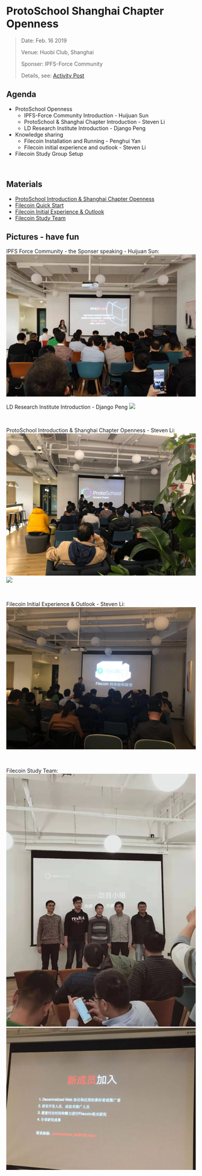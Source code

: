 # ProtoSchool Shanghai Chapter Openness 

> Date:  Feb. 16 2019 
> 
> Venue:  Huobi Club, Shanghai 
> 
> Sponser: IPFS-Force Community 
> 
> Details, see: [Activity Post](http://www.huodongxing.com/event/4480463696800?td=5082797945342)


## Agenda
- ProtoSchool Openness 
  - IPFS-Force Community Introduction - Huijuan Sun
  - ProtoSchool & Shanghai Chapter Introduction - Steven Li
  - LD Research Institute Introduction - Django Peng
- Knowledge sharing
  - Filecoin Installation and Running -  Penghui Yan
  - Filecoin initial experience and outlook - Steven Li
- Filecoin Study Group Setup  

<br>

## Materials
- [ProtoSchool Introduction & Shanghai Chapter Openness](20190216-Openness/ProtoSchoolShanghaiChapterOpenness.pdf)
- [Filecoin Quick Start](20190216-Openness/FilecoinQuickStart.pdf)
- [Filecoin Initial Experience & Outlook](20190216-Openness/FilecoinInitialExpAndOutlook.pdf)
- [Filecoin Study Team](20190216-Openness/FilecoinStudyTeam.pdf)


## Pictures - have fun
IPFS Force Community - the Sponser speaking - Huijuan Sun:
![](20190216-Openness/IPFS-Force_Community.jpeg)
<br>

LD Research Institute Introduction - Django Peng
![](20190216-Openness/TianjiGe.jpeg)

<br>

ProtoSchool Introduction & Shanghai Chapter Openness - Steven Li:
![](20190216-Openness/ProtoSchoolShanghaiChapter.jpeg)
![](https://github.com/steven004/shanghai/raw/master/Events/20190216-Openness/WhatIsProtoSchool.jpeg)

<br>
<!-- 
Filecoin Quick Start - Penghui Yan:
![](https://github.com/steven004/shanghai/raw/master/Events/20190216-Openness/FIlecoinQuickStart.jpeg)

<br>
-->

Filecoin Initial Experience & Outlook - Steven Li:
![](20190216-Openness/FilecoinInitialExperinceNExpectation.jpeg)

<br>

Filecoin Study Team:
![](20190216-Openness/FilecoinStudyTeam.jpeg)
![](20190216-Openness/WelcomeNewMembers.jpeg)

